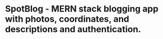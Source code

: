 ﻿# SpotBlog - MERN stack blogging app with photos, coordinates, and descriptions and authentication.

